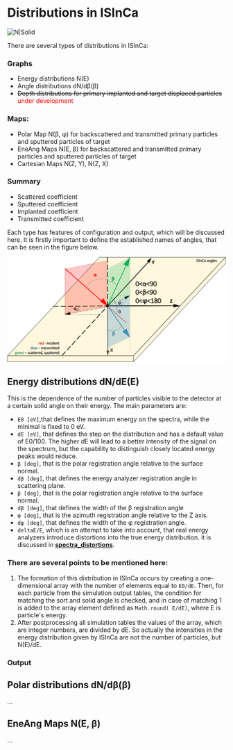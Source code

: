 # Distributions in ISInCa

![N|Solid](https://i.ibb.co/0cQrTDm/Croco-Logo.png)

There are several types of distributions in ISInCa:

### **Graphs**

- Energy distributions N(E) 
- Angle distributions dN/dβ(β) 
- ~~Depth distributions for primary implanted and target displaced particles~~ <span style="color:#ff0000">under development</span>

### **Maps:**
- Polar Map N(β, φ) for backscattered and transmitted primary particles and sputtered particles of target
- EneAng Maps N(E, β) for backscattered and transmitted primary particles and sputtered particles of target
- Cartesian Maps N(Z, Y), N(Z, X)

### **Summary**
- Scattered coefficient 
- Sputtered coefficient 
- Implanted coefficient 
- Transmitted coefficient 

Each type has features of configuration and output, which will be discussed here. It is firstly important to define the
established names of angles, that can be seen in the  figure below.

![N|Solid](https://github.com/mauveferret/ISInCa/blob/master/src/main/resources/ru/mauveferret/pics/axes.png?raw=true)


## Energy distributions dN/dE(E)

This is the dependence of the number of particles visible to the detector at a certain solid angle on their energy. 
The main parameters are: 

 - `E0 [eV]`,that defines the maximum energy on the spectra, while the minimal is fixed to 0 eV.
 - `dE [eV]`, that defines the step on the distribution and has a default value of E0/100. The higher dE will lead to a better intensity of
the signal on the spectrum, but the capability to distinguish closely located energy peaks would reduce.
 - `β [deg]`, that is the polar registration angle relative to the surface normal.
 - `dβ [deg]`, that defines  the energy analyzer registration angle in  scattering plane.
 -  `β [deg]`, that is the polar registration angle relative to the surface normal.
 -  `dβ [deg]`, that defines  the width of the β registration angle
 - `φ [deg]`, that is the azimuth registration angle relative to the Z axis.
 - `dφ [deg]`, that defines  the width of the φ registration angle.
 - `deltaE/E`, which is an attempt to take into account, that real energy analyzers introduce distortions into the true energy distribution. 
it is discussed in **[spectra_distortions](https://github.com/mauveferret/ISInCa/tree/master/docs/spectra_distortions.md)**.

### There are several points to be mentioned here:

1. The formation of this distribution in ISInCa occurs by creating a one-dimensional array with the number of elements 
equal to `E0/dE`. Then, for each particle from the simulation output tables, the condition for matching the sort and solid angle is checked, 
and in case of matching 1 is added to the array element defined as `Math.round( E/dE)`, where E is particle's energy. 
2. After postprocessing all simulation tables the values of the array, which are integer numbers, are divided by dE.
So actually the intensities in the energy distribution given by ISInCa are not the number of particles, but N(E)/dE.

### Output



## Polar distributions dN/dβ(β)

...

## EneAng Maps N(E, β)

...

